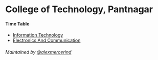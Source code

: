 # College of Technology, Pantnagar
#### Time Table
- [Information Technology](https://cot-p.github.io/it)
- [Electronics And Communication](https://cot-p.github.io/ece)

###### Maintained by [@alexmercerind](https://github.com/alexmercerind)
